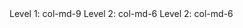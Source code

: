 <Container layout="floats">
    <Row>
        <Col md={9}>
            Level 1: col-md-9
            <Row>
                <Col md={6}>
                    Level 2: col-md-6
                </Col>
                <Col md={6}>
                    Level 2: col-md-6
                </Col>
            </Row>
        </Col>
    </Row>
</Container>
